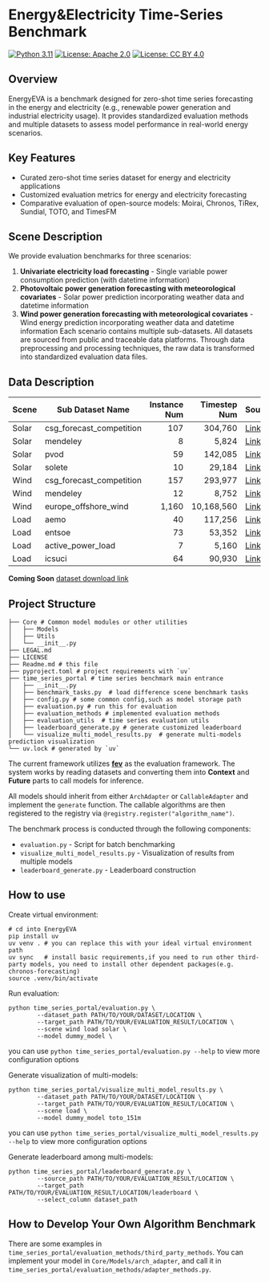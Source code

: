 # Energy&Electricity Time-Series Benchmark

[![Python 3.11](https://img.shields.io/badge/python-3.11-blue.svg)](https://www.python.org/downloads/release/python-3110/)
[![License: Apache 2.0](https://img.shields.io/badge/license-Apache%202.0-blue.svg)](https://opensource.org/licenses/Apache-2.0)
[![License: CC BY 4.0](https://img.shields.io/badge/license-CC%20BY%204.0-blue.svg)](https://creativecommons.org/licenses/by/4.0/)
## Overview
EnergyEVA is a benchmark designed for zero-shot time series forecasting in the energy and electricity (e.g., renewable power generation and industrial electricity usage). 
It provides standardized evaluation methods and multiple datasets to assess model performance in real-world energy scenarios.
## Key Features
- Curated zero-shot time series dataset for energy and electricity applications
- Customized evaluation metrics for energy and electricity forecasting
- Comparative evaluation of open-source models: Moirai, Chronos, TiRex, Sundial, TOTO, and TimesFM

## Scene Description
We provide evaluation benchmarks for three scenarios:
1. **Univariate electricity load forecasting** - Single variable power consumption prediction (with datetime information)
2. **Photovoltaic power generation forecasting with meteorological covariates** - Solar power prediction incorporating weather data and datetime information
3. **Wind power generation forecasting with meteorological covariates** - Wind energy prediction incorporating weather data and datetime information
Each scenario contains multiple sub-datasets. All datasets are sourced from public and traceable data platforms. Through data preprocessing and processing techniques, the raw data is transformed into standardized evaluation data files.
## Data Description
| Scene | Sub Dataset Name                  | Instance Num | Timestep Num | Source                                                                                                                                                                                                               |
|-------|-----------------------------------|-------------:|-------------:|----------------------------------------------------------------------------------------------------------------------------------------------------------------------------------------------------------------------|
| Solar | csg_forecast_competition          |          107 |      304,760 | [Link](https://www.nature.com/articles/s41597-022-01696-6)                                                                                                                                                           |
| Solar | mendeley                          |            8 |        5,824 | [Link](https://data.mendeley.com/datasets/gxc6j5btrx/1)                                                                                                                                                              |
| Solar | pvod                              |           59 |      142,085 | [Link](https://www.scidb.cn/en/detail?dataSetId=f8f3d7af144f441795c5781497e56b62)                                                                                                                                    |
| Solar | solete                            |           10 |       29,184 | [Link](https://data.dtu.dk/articles/dataset/The_SOLETE_dataset/17040767?file=40097803)                                                                                                                               |
| Wind  | csg_forecast_competition          |          157 |      293,977 | [Link](https://www.nature.com/articles/s41597-022-01696-6)                                                                                                                                                           |
| Wind  | mendeley                          |           12 |        8,752 | [Link](https://data.mendeley.com/datasets/gxc6j5btrx/1)                                                                                                                                                              |
| Wind  | europe_offshore_wind              |        1,160 |   10,168,560 | [Link](https://figshare.com/articles/dataset/Dataset_for_the_Paper_Analyzing_Europe_s_Biggest_Offshore_Wind_Farms_a_Data_set_With_40_Years_of_Hourly_Wind_Speeds_and_Electricity_Production_/19139648?file=34079588) |
| Load  | aemo                              |           40 |      117,256 | [Link](https://www.aemo.com.au/energy-systems/electricity/national-electricity-market-nem/data-nem/aggregated-data)                                                                                                  |
| Load  | entsoe                            |           73 |       53,352 | [Link](https://transparency.entsoe.eu/)                                                                                                                                                                              |
| Load  | active_power_load                 |            7 |        5,160 | [Link](https://data.mendeley.com/datasets/jxm8d4w4cv/1)                                                                                                                                                              |
| Load  | icsuci                            |           64 |       90,930 | [Link](https://archive.ics.uci.edu/dataset/1158/high-resolution+load+dataset+from+smart+meters+across+various+cities+in+morocco)                                                                                     |

**Coming Soon** [dataset download link]()

## Project Structure
```shell
├── Core # Common model modules or other utilities
│   ├── Models
│   ├── Utils
│   └── __init__.py
├── LEGAL.md
├── LICENSE
├── Readme.md # this file
├── pyproject.toml # project requirements with `uv`
├── time_series_portal # time series benchmark main entrance
│   ├── __init__.py
│   ├── benchmark_tasks.py  # load difference scene benchmark tasks
│   ├── config.py # some common config,such as model storage path
│   ├── evaluation.py # run this for evaluation
│   ├── evaluation_methods # implemented evaluation methods
│   ├── evaluation_utils  # time series evaluation utils
│   ├── leaderboard_generate.py # generate customized leaderboard
│   └── visualize_multi_model_results.py  # generate multi-models prediction visualization
└── uv.lock # generated by `uv`

```
The current framework utilizes **[fev](https://github.com/autogluon/fev)** as the evaluation framework. The system works by reading datasets and converting them into **Context** and **Future** parts to call models for inference.

All models should inherit from either `ArchAdapter` or `CallableAdapter` and implement the `generate` function. The callable algorithms are then registered to the registry via `@registry.register("algorithm_name")`.

The benchmark process is conducted through the following components:

- `evaluation.py` - Script for batch benchmarking
- `visualize_multi_model_results.py` - Visualization of results from multiple models
- `leaderboard_generate.py` - Leaderboard construction


## How to use
Create virtual environment:
```shell
# cd into EnergyEVA
pip install uv
uv venv . # you can replace this with your ideal virtual environment path
uv sync   # install basic requirements,if you need to run other third-party models, you need to install other dependent packages(e.g. chronos-forecasting)
source .venv/bin/activate
```

Run evaluation:
```shell
python time_series_portal/evaluation.py \ 
        --dataset_path PATH/TO/YOUR/DATASET/LOCATION \
        --target_path PATH/TO/YOUR/EVALUATION_RESULT/LOCATION \
        --scene wind load solar \
        --model dummy_model \
```
you can use `python time_series_portal/evaluation.py --help` to view more configuration options

Generate visualization of multi-models:
```shell
python time_series_portal/visualize_multi_model_results.py \
        --dataset_path PATH/TO/YOUR/DATASET/LOCATION \
        --target_path PATH/TO/YOUR/EVALUATION_RESULT/LOCATION \
        --scene load \
        --model dummy_model toto_151m
```
you can use `python time_series_portal/visualize_multi_model_results.py --help` to view more configuration options


Generate leaderboard among multi-models:
```shell
python time_series_portal/leaderboard_generate.py \
        --source_path PATH/TO/YOUR/EVALUATION_RESULT/LOCATION \
        --target_path PATH/TO/YOUR/EVALUATION_RESULT/LOCATION/leaderboard \
        --select_column dataset_path
```

## How to Develop Your Own Algorithm Benchmark
There are some examples in `time_series_portal/evaluation_methods/third_party_methods`. 
You can implement your model in `Core/Models/arch_adapter`, and call it in `time_series_portal/evaluation_methods/adapter_methods.py`.